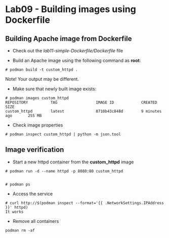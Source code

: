 # Lab09 - Building images using Dockerfile

## Building Apache image from Dockerfile

- Check out the *lab11-simple-Dockerfile/Dockerfile* file

- Build an Apache image using the following command as **root**:

```
# podman build -t custom_httpd .
```

Note! Your output may be different.

- Make sure that newly built image exists:

```
# podman images custom_httpd
REPOSITORY          TAG                 IMAGE ID            CREATED             SIZE
custom_httpd        latest              8710b43c848d        9 minutes ago       255 MB
```

- Check image properties

```
# podman inspect custom_httpd | python -m json.tool
```

## Image verification

- Start a new httpd container from the **custom_httpd** image

```
# podman run -d --name httpd -p 8080:80 custom_httpd


# podman ps

```

- Access the service

```
# curl http://$(podman inspect --format='{{ .NetworkSettings.IPAddress }}' httpd)
It works
```

- Remove all containers

```
podman rm -af
```

